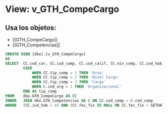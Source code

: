 # View: v_GTH_CompeCargo

## Usa los objetos:
- [[GTH_CompeCargo]]
- [[GTH_Competencias]]

```sql
CREATE VIEW [dbo].[v_GTH_CompeCargo]
AS
SELECT  CC.cod_car, CC.cod_comp, CC.cod_calif, CC.niv_comp, CC.ind_hab, CC.fec_ini, CC.fec_fin,
		CASE
			WHEN CC.tip_comp = 1 THEN 'Área'
			WHEN CC.tip_comp = 2 THEN 'Nivel Cargo'
			WHEN CC.tip_comp = 3 THEN 'Cargo'
			WHEN C.ind_org = 1 THEN 'Organizacional'
		END AS tip_comp
FROM	dbo.GTH_CompeCargo AS CC
INNER	JOIN dbo.GTH_Competencias AS C ON CC.cod_comp = C.cod_comp
WHERE   (CC.ind_hab = 0) AND (CC.fec_fin IS NULL OR CC.fec_fin > GETDATE()) AND C.ind_des = 0

```
